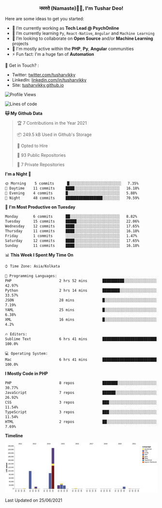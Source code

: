 <h3 align="center">नमस्ते (Namaste)🙏🏻, I'm Tushar Deo!</h3>

Here are some ideas to get you started:

- 🔭 I’m currently working as **Tech Lead @ PsychOnline**
- 🌱 I’m currently learning `Py`, `React-Native`, `Angular` and `Machine Learning`
- 👯 I’m looking to collaborate on **Open Source** and/or **Machine Learning** projects
- 💬 I'm mostly active within the **PHP**, **Py**, **Angular** communities
- ⚡ Fun fact: I'm a huge fan of **Automation**

📣 Get in Touch? :
- Twitter: [twitter.com/tusharvikky](https://twitter.com/tusharvikky)
- LinkedIn: [linkedin.com/in/tusharvikky](https://www.linkedin.com/in/tusharvikky/)
- Site: [tusharvikky.github.io](https://tusharvikky.github.io/)

<!--START_SECTION:waka-->
![Profile Views](http://img.shields.io/badge/Profile%20Views-0-blue)

![Lines of code](https://img.shields.io/badge/From%20Hello%20World%20I%27ve%20Written-513052%20lines%20of%20code-blue)

**🐱 My Github Data** 

> 🏆 7 Contributions in the Year 2021
 > 
> 📦 249.5 kB Used in Github's Storage 
 > 
> 💼 Opted to Hire
 > 
> 📜 93 Public Repositories 
 > 
> 🔑 7 Private Repositories  
 > 
**I'm a Night 🦉** 

```text
🌞 Morning    5 commits      █░░░░░░░░░░░░░░░░░░░░░░░░   7.35% 
🌆 Daytime    11 commits     ████░░░░░░░░░░░░░░░░░░░░░   16.18% 
🌃 Evening    4 commits      █░░░░░░░░░░░░░░░░░░░░░░░░   5.88% 
🌙 Night      48 commits     █████████████████░░░░░░░░   70.59%

```
📅 **I'm Most Productive on Tuesday** 

```text
Monday       6 commits      ██░░░░░░░░░░░░░░░░░░░░░░░   8.82% 
Tuesday      15 commits     █████░░░░░░░░░░░░░░░░░░░░   22.06% 
Wednesday    12 commits     ████░░░░░░░░░░░░░░░░░░░░░   17.65% 
Thursday     11 commits     ████░░░░░░░░░░░░░░░░░░░░░   16.18% 
Friday       1 commits      ░░░░░░░░░░░░░░░░░░░░░░░░░   1.47% 
Saturday     12 commits     ████░░░░░░░░░░░░░░░░░░░░░   17.65% 
Sunday       11 commits     ████░░░░░░░░░░░░░░░░░░░░░   16.18%

```


📊 **This Week I Spent My Time On** 

```text
⌚︎ Time Zone: Asia/Kolkata

💬 Programming Languages: 
PHP                      2 hrs 52 mins       ██████████░░░░░░░░░░░░░░░   42.97% 
Python                   2 hrs 14 mins       ████████░░░░░░░░░░░░░░░░░   33.57% 
JSON                     28 mins             █░░░░░░░░░░░░░░░░░░░░░░░░   7.19% 
YAML                     25 mins             █░░░░░░░░░░░░░░░░░░░░░░░░   6.38% 
XML                      16 mins             █░░░░░░░░░░░░░░░░░░░░░░░░   4.2%

🔥 Editors: 
Sublime Text             6 hrs 41 mins       █████████████████████████   100.0%

💻 Operating System: 
Mac                      6 hrs 41 mins       █████████████████████████   100.0%

```

**I Mostly Code in PHP** 

```text
PHP                      8 repos             ███████░░░░░░░░░░░░░░░░░░   30.77% 
JavaScript               7 repos             ██████░░░░░░░░░░░░░░░░░░░   26.92% 
CSS                      3 repos             ███░░░░░░░░░░░░░░░░░░░░░░   11.54% 
TypeScript               3 repos             ███░░░░░░░░░░░░░░░░░░░░░░   11.54% 
HTML                     2 repos             ██░░░░░░░░░░░░░░░░░░░░░░░   7.69%

```


**Timeline**

![Chart not found](https://raw.githubusercontent.com/tusharvikky/tusharvikky/master/charts/bar_graph.png) 


 Last Updated on 25/06/2021
<!--END_SECTION:waka-->

